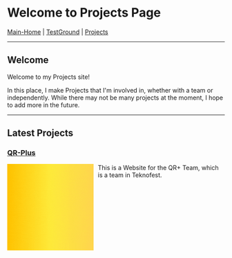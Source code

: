 # Welcome to Projects Page

[Main-Home](https://subfabula.github.io) | [TestGround](https://subfabula.github.io/SF_W/) | [Projects](https://subfabula.github.io/sf_Projects/)

---

## Welcome

Welcome to my Projects site!

In this place, I make Projects that I'm involved in, whether with a team or independently. While there may not be many projects at the moment, I hope to add more in the future.

---

## Latest Projects

### [**QR-Plus**](https://subfabula.github.io/QR-Plus/)
<img src="assets/pj_file/qr-intro.gif" width="200" style="float:left; margin-right:10px;">
This is a Website for the QR+ Team, which is a team in Teknofest.

<!-- Placeholder for dynamically generated content -->

<!-- Empty Comment for Space Between Auto-Gen. GitHub Socials -->
&nbsp;
<!-- Empty Comment -->
&nbsp;
<!-- Empty Comment -->
&nbsp;
---

<!-- GitHub will automatically add your social links below this line -->